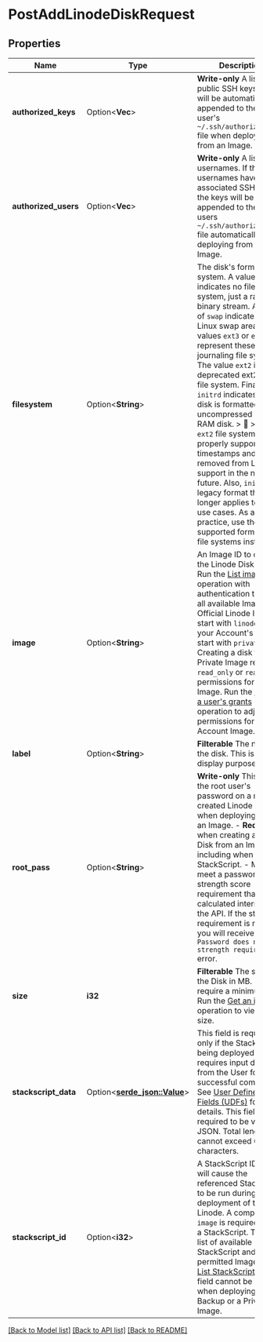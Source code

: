 # PostAddLinodeDiskRequest

## Properties

Name | Type | Description | Notes
------------ | ------------- | ------------- | -------------
**authorized_keys** | Option<**Vec<String>**> | __Write-only__ A list of public SSH keys that will be automatically appended to the root user's `~/.ssh/authorized_keys` file when deploying from an Image. | [optional]
**authorized_users** | Option<**Vec<String>**> | __Write-only__ A list of usernames. If the usernames have associated SSH keys, the keys will be appended to the root users `~/.ssh/authorized_keys` file automatically when deploying from an Image. | [optional]
**filesystem** | Option<**String**> | The disk's format or file system. A value of `raw` indicates no file system, just a raw binary stream. A value of `swap` indicates a Linux swap area. The values `ext3` or `ext4` represent these Linux journaling file systems. The value `ext2` is the deprecated ext2 Linux file system. Finally, `initrd` indicates the disk is formatted as an uncompressed initial RAM disk.  > 📘 > > The `ext2` file system doesn't properly support timestamps and will be removed from Linux support in the near future. Also, `initrd` is a legacy format that no longer applies to most use cases. As a best practice, use the other supported formats or file systems instead. | [optional]
**image** | Option<**String**> | An Image ID to deploy the Linode Disk from.  Run the [List images](https://techdocs.akamai.com/linode-api/reference/get-images) operation with authentication to view all available Images. Official Linode Images start with `linode/`, while your Account's Images start with `private/`. Creating a disk from a Private Image requires `read_only` or `read_write` permissions for that Image. Run the [Update a user's grants](https://techdocs.akamai.com/linode-api/reference/put-user-grants) operation to adjust permissions for an Account Image. | [optional]
**label** | Option<**String**> | __Filterable__ The name of the disk. This is for display purposes only. | [optional]
**root_pass** | Option<**String**> | __Write-only__ This sets the root user's password on a newly created Linode Disk when deploying from an Image.  - __Required__ when creating a Linode Disk from an Image, including when using a StackScript.  - Must meet a password strength score requirement that is calculated internally by the API. If the strength requirement is not met, you will receive a `Password does not meet strength requirement` error. | [optional]
**size** | **i32** | __Filterable__ The size of the Disk in MB.  Images require a minimum size. Run the [Get an image](https://techdocs.akamai.com/linode-api/reference/get-image) operation to view its size. | 
**stackscript_data** | Option<[**serde_json::Value**](.md)> | This field is required only if the StackScript being deployed requires input data from the User for successful completion. See [User Defined Fields (UDFs)](https://www.linode.com/docs/products/tools/stackscripts/guides/write-a-custom-script/#declare-user-defined-fields-udfs) for more details.  This field is required to be valid JSON.  Total length cannot exceed 65,535 characters. | [optional]
**stackscript_id** | Option<**i32**> | A StackScript ID that will cause the referenced StackScript to be run during deployment of this Linode. A compatible `image` is required to use a StackScript. To get a list of available StackScript and their permitted Images, run [List StackScripts](https://techdocs.akamai.com/linode-api/reference/get-stack-scripts). This field cannot be used when deploying from a Backup or a Private Image. | [optional]

[[Back to Model list]](../README.md#documentation-for-models) [[Back to API list]](../README.md#documentation-for-api-endpoints) [[Back to README]](../README.md)


